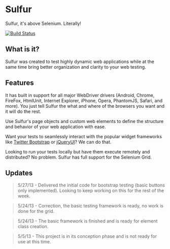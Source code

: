 # Sulfur

Sulfur, it's above Selenium. Literally!

[![Build Status](https://travis-ci.org/loesak/sulfur.png?branch=master)](https://travis-ci.org/loesak/sulfur)

## What is it?

Sulfur was created to test highly dynamic web applications while at the same time bring better organization and clarity to your web testing. 

## Features

It has built in support for all major WebDriver drivers (Android, Chrome, FireFox, HtmlUnit, Internet Explorer, iPhone, Opera, PhantomJS, Safari, and more). You just tell Sulfur the what and where of the browsers you want and it will do the rest.

Use Sulfur's page objects and custom web elements to define the structure and behavior of your web application with ease.

Want your tests to seamlessly interact with the popular widget frameworks like [Twitter Bootstrap][1] or [jQueryUI][2]? We can do that.

Looking to run your tests locally but have them execute remotely and distributed? No problem. Sulfur has full support for the Selenium Grid.

## Updates

> 5/27/13 - Delivered the initial code for bootstrap testing (basic buttons only implemented). Looking to keep working on this for the rest of the week.

> 5/24/13 - Correction, the basic testing framework is ready, no work is done for the grid.

> 5/24/13 - The basic framework is finished and is ready for element class creation.

> 5/5/13 - This project is in its conception phase and is not ready for use at this time.

[1]: http://twitter.github.io/bootstrap/ "Twitter Bootstrap"
[2]: http://jqueryui.com/ "jQueryUI"